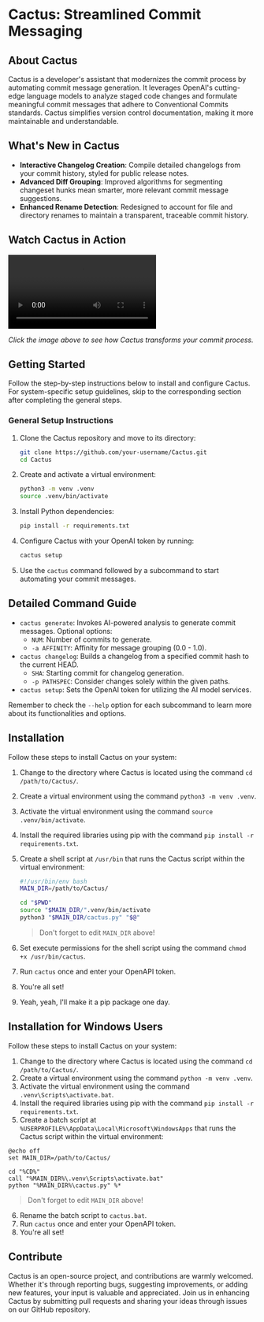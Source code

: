 # Cactus: Streamlined Commit Messaging

## About Cactus

Cactus is a developer's assistant that modernizes the commit process by automating commit message generation. It leverages OpenAI's cutting-edge language models to analyze staged code changes and formulate meaningful commit messages that adhere to Conventional Commits standards. Cactus simplifies version control documentation, making it more maintainable and understandable.

## What's New in Cactus

- **Interactive Changelog Creation**: Compile detailed changelogs from your commit history, styled for public release notes.
- **Advanced Diff Grouping**: Improved algorithms for segmenting changeset hunks mean smarter, more relevant commit message suggestions.
- **Enhanced Rename Detection**: Redesigned to account for file and directory renames to maintain a transparent, traceable commit history.

## Watch Cactus in Action

![Demo](demo.mp4)

*Click the image above to see how Cactus transforms your commit process.*

## Getting Started

Follow the step-by-step instructions below to install and configure Cactus.
For system-specific setup guidelines, skip to the corresponding section after completing the general steps.

### General Setup Instructions

1. Clone the Cactus repository and move to its directory:
   ```sh
   git clone https://github.com/your-username/Cactus.git
   cd Cactus
   ```
2. Create and activate a virtual environment:
   ```sh
   python3 -m venv .venv
   source .venv/bin/activate
   ```
3. Install Python dependencies:
   ```sh
   pip install -r requirements.txt
   ```
4. Configure Cactus with your OpenAI token by running:
   ```sh
   cactus setup
   ```
5. Use the `cactus` command followed by a subcommand to start automating your commit messages.

## Detailed Command Guide

- `cactus generate`: Invokes AI-powered analysis to generate commit messages. Optional options:
  - `NUM`: Number of commits to generate.
  - `-a AFFINITY`: Affinity for message grouping (0.0 - 1.0).
- `cactus changelog`: Builds a changelog from a specified commit hash to the current HEAD.
  - `SHA`: Starting commit for changelog generation.
  - `-p PATHSPEC`: Consider changes solely within the given paths.
- `cactus setup`: Sets the OpenAI token for utilizing the AI model services.

Remember to check the `--help` option for each subcommand to learn more about its functionalities and options.

## Installation

Follow these steps to install Cactus on your system:

1.  Change to the directory where Cactus is located using the command `cd /path/to/Cactus/`.
1.  Create a virtual environment using the command `python3 -m venv .venv`.
1.  Activate the virtual environment using the command `source .venv/bin/activate`.
1.  Install the required libraries using pip with the command `pip install -r requirements.txt`.
1.  Create a shell script at `/usr/bin` that runs the Cactus script within the virtual environment:

    ```sh
    #!/usr/bin/env bash
    MAIN_DIR=/path/to/Cactus/

    cd "$PWD"
    source "$MAIN_DIR/".venv/bin/activate
    python3 "$MAIN_DIR/cactus.py" "$@"
    ```
    > Don't forget to edit `MAIN_DIR` above!
1.  Set execute permissions for the shell script using the command `chmod +x /usr/bin/cactus`.
1.  Run `cactus` once and enter your OpenAPI token.
1.  You're all set!
1.  Yeah, yeah, I'll make it a pip package one day.

## Installation for Windows Users

Follow these steps to install Cactus on your system:

1. Change to the directory where Cactus is located using the command `cd /path/to/Cactus/`.
2. Create a virtual environment using the command `python -m venv .venv`.
3. Activate the virtual environment using the command `.venv\Scripts\activate.bat`.
4. Install the required libraries using pip with the command `pip install -r requirements.txt`.
5. Create a batch script at `%USERPROFILE%\AppData\Local\Microsoft\WindowsApps` that runs the Cactus script within the virtual environment:

```batch
@echo off
set MAIN_DIR=/path/to/Cactus/

cd "%CD%"
call "%MAIN_DIR%\.venv\Scripts\activate.bat"
python "%MAIN_DIR%\cactus.py" %*
```
> Don't forget to edit `MAIN_DIR` above!
6. Rename the batch script to `cactus.bat`.
7. Run `cactus` once and enter your OpenAPI token.
8. You're all set!

## Contribute

Cactus is an open-source project, and contributions are warmly welcomed. Whether it's through reporting bugs, suggesting improvements, or adding new features, your input is valuable and appreciated. Join us in enhancing Cactus by submitting pull requests and sharing your ideas through issues on our GitHub repository.
